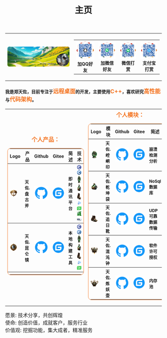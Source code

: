 ﻿---
title: "主页"
hide:
  - navigation
  - toc
  - title
---
<style>
  .md-typeset h1,
  .md-content__button {
    display: none;
  }
  .icon_img {
    width: 24px;
    height:24px;
  }
  p {
    margin-bottom: 0.1rem; /* 调整段落间距 */
  }
</style>

<table style="border: 0px;margin: 1rem 0;">
<th>
<img src="./img/logo.png"/>
</th>
<th>
<table style="border: 0px;margin: 1rem 0;">
<th align="center">
<img src="./img/1-QQ.png"/><br>
加QQ好友
</th>
<th align="center">
<img src="./img/2-WeChat.png"/><br>
加微信好友
</th>
<th align="center">
<img src="./img/3-WeChatPay.png"/><br>
微信打赏
</th>
<th align="center">
<img src="./img/4-AliPay.png"/><br>
支付宝打赏
</th>
</th>
</table>
</table>

#### 我是郑天佐，目前专注于<font color="#f47523" size=4>远程桌面</font>的开发，主要使用<font color="#f47523" size=4>C++</font>，喜欢研究<font color="#f47523" size=4>高性能</font>与<font color="#f47523" size=4>代码架构</font>。



<table style="border: 0px;margin: 1rem 0;">
<th>
<font color="#f47523" size=4>个人产品：</font>
<table style="border-collapse: collapse; border: 1px solid #f47523; border-radius: 10px;margin: 1rem 0;">
  <thead align="center">
    <tr>
      <th>Logo</th>
      <th>产品</th>
      <th>Github</th>
      <th>Gitee</th>
      <th>简述</th>
      <th>技术</th>
    </tr>
  </thead>
  <tbody align="left">
    <tr>
      <th>
      <a href="https://github.com/zhengtianzuo/tianzuo.Pangu" target="_blank">
        <img src="./img/tianzuo.Pangu.png" class="icon_img"/>
      </a>
      </th>
      <th>
      <font size=2>天佐.盘古斧</font>
      </th>
      <th>
      <a href="https://github.com/zhengtianzuo/tianzuo.Pangu" target="_blank">
        <img src="./img/GitHub.svg">
      </a>
      </th>
      <th>
     <a href="https://gitee.com/zhengtianzuo/tianzuo.Pangu" target="_blank">
        <img src="./img/Gitee.svg">
      </a>
      </th>
      <th>
      <font size=2>即时通讯平台</font>
      </th>
      <th>
      <img src="./img/C.png"/> <img src="./img/C__.png"/> <img src="./img/tianzuo.Kongtong.png" class="icon_img"/> <img src="./img/tianzuo.Qiankun.png" class="icon_img"/> <img src="./img/tianzuo.Zhuiri.png" class="icon_img"/> <img src="./img/boost.png"/> <img src="./img/Qt.png"/> <img src="./img/ffmpeg.png"/> <img src="./img/SDL.png"/>
      </th>
    </tr>
      <th>
      <a href="https://github.com/zhengtianzuo/tianzuo.Kunlun" target="_blank">
        <img src="./img/tianzuo.Kunlun.png" class="icon_img"/>
      </a>
      </th>
      <th>
      <font size=2>天佐.昆仑镜</font>
      </th>
      <th>
      <a href="https://github.com/zhengtianzuo/tianzuo.Kunlun" target="_blank">
        <img src="./img/GitHub.svg">
      </a>
      </th>
      <th>
     <a href="https://gitee.com/zhengtianzuo/tianzuo.Kunlun" target="_blank">
        <img src="./img/Gitee.svg">
      </a>
      </th>
      <th>
      <font size=2>本地构建工具</font>
      </th>
      <th>
      <img src="./img/C.png"/> <img src="./img/C__.png"/> <img src="./img/tianzuo.Kongtong.png" class="icon_img"/> <img src="./img/tianzuo.Qiankun.png" class="icon_img"/> <img src="./img/tianzuo.Zhuiri.png" class="icon_img"/> <img src="./img/boost.png"/> <img src="./img/Qt.png"/>
      </th>
    </tr>
    <tr>
    <th>
    </th>
    <th>
    </th>
    <th>
    </th>
    <th>
    </th>
    <th>
    </th>
    <th>
    </th>
    </tr>
    </tbody>
</table>
</th>
<th>
<font color="#f47523" size=4>个人模块：</font>
<table style="border-collapse: collapse; border: 1px solid #f47523; border-radius: 10px;margin: 1rem 0;">
  <thead align="center">
    <tr>
      <th>Logo</th>
      <th>模块</th>
      <th>Github</th>
      <th>Gitee</th>
      <th>简述</th>
      <th>技术</th>
    </tr>
  </thead>
  <tbody align="left">
    <tr>
    <th>
      <a href="https://github.com/zhengtianzuo/tianzuo.Kongtong" target="_blank">
        <img src="./img/tianzuo.Kongtong.png" class="icon_img"/>
      </a>
      </th>
      <th>
      <font size=2>天佐.崆峒印</font>
      </th>
      <th>
      <a href="https://github.com/zhengtianzuo/tianzuo.Kongtong" target="_blank">
        <img src="./img/GitHub.svg">
      </a>
      </th>
      <th>
     <a href="https://gitee.com/zhengtianzuo/tianzuo.Kongtong" target="_blank">
        <img src="./img/Gitee.svg">
      </a>
      </th>
      <th>
      <font size=2>崩溃检测分析</font>
      </th>
      <th>
      <img src="./img/C.png"/> <img src="./img/C__.png"/>
      </th>
    </tr>
    <tr>
    <th>
      <a href="https://github.com/zhengtianzuo/tianzuo.Qiankun" target="_blank">
        <img src="./img/tianzuo.Qiankun.png" class="icon_img"/>
      </a>
      </th>
      <th>
      <font size=2>天佐.乾坤袋</font>
      </th>
      <th>
      <a href="https://github.com/zhengtianzuo/tianzuo.Qiankun" target="_blank">
        <img src="./img/GitHub.svg">
      </a>
      </th>
      <th>
     <a href="https://gitee.com/zhengtianzuo/tianzuo.Qiankun" target="_blank">
        <img src="./img/Gitee.svg">
      </a>
      </th>
      <th>
      <font size=2>NoSql数据库</font>
      </th>
      <th>
      <img src="./img/C.png"/> <img src="./img/C__.png"/>
      </th>
    </tr>
    <tr>
    <th>
      <a href="https://github.com/zhengtianzuo/tianzuo.Zhuiri" target="_blank">
        <img src="./img/tianzuo.Zhuiri.png" class="icon_img"/>
      </a>
      </th>
      <th>
      <font size=2>天佐.追日靴</font>
      </th>
      <th>
      <a href="https://github.com/zhengtianzuo/tianzuo.Zhuiri" target="_blank">
        <img src="./img/GitHub.svg">
      </a>
      </th>
      <th>
     <a href="https://gitee.com/zhengtianzuo/tianzuo.Zhuiri" target="_blank">
        <img src="./img/Gitee.svg">
      </a>
      </th>
      <th>
      <font size=2>UDP可靠数据传输</font>
      </th>
      <th>
      <img src="./img/C.png"/> <img src="./img/C__.png"/>
      </th>
    </tr>
    <tr>
    <th>
      <a href="https://github.com/zhengtianzuo/tianzuo.Hundun" target="_blank">
        <img src="./img/tianzuo.Hundun.png" class="icon_img"/>
      </a>
      </th>
      <th>
      <font size=2>天佐.混沌钟</font>
      </th>
      <th>
      <a href="https://github.com/zhengtianzuo/tianzuo.Hundun" target="_blank">
        <img src="./img/GitHub.svg">
      </a>
      </th>
      <th>
     <a href="https://gitee.com/zhengtianzuo/tianzuo.Hundun" target="_blank">
        <img src="./img/Gitee.svg">
      </a>
      </th>
      <th>
      <font size=2>软件许可授权</font>
      </th>
      <th>
      <img src="./img/C.png"/> <img src="./img/C__.png"/>
      </th>
    </tr>
    <tr>
    <th>
      <a href="https://github.com/zhengtianzuo/tianzuo.LianYao" target="_blank">
        <img src="./img/tianzuo.LianYao.png" class="icon_img"/>
      </a>
      </th>
      <th>
      <font size=2>天佐.炼妖壶</font>
      </th>
      <th>
      <a href="https://github.com/zhengtianzuo/tianzuo.LianYao" target="_blank">
        <img src="./img/GitHub.svg">
      </a>
      </th>
      <th>
     <a href="https://gitee.com/zhengtianzuo/tianzuo.LianYao" target="_blank">
        <img src="./img/Gitee.svg">
      </a>
      </th>
      <th>
      <font size=2>内存池</font>
      </th>
      <th>
      <img src="./img/C.png"/> <img src="./img/C__.png"/>
      </th>
    </tr>
  </tbody>
</table>
</th>
</table>

<font size=3>愿景: 技术分享，共创辉煌</font><br>
<font size=3>使命: 创造价值，成就客户，服务行业</font><br>
<font size=3>价值观: 挖掘功能，集大成者，精准服务</font><br>
